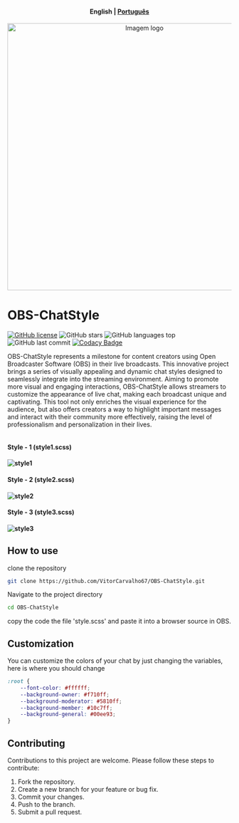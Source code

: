 <h4 align="center">
    <p>
        <b>English</b> |
        <a href="https://github.com/VitorCarvalho67/OBS-ChatStyle/blob/main/README_pt-br.md">Рortuguês</a>
    </p>
</h4>

<p align="center">
  <img src="https://github.com/VitorCarvalho67/OBS-ChatStyle/assets/102667323/7d7f4918-0fb5-4d1f-be50-cd2f13a2d5a1" style=" width: 600px;" alt="Imagem logo" />
</p>

# OBS-ChatStyle


[![GitHub license](https://img.shields.io/github/license/vitorcarvalho67/OBS-ChatStyle)](vitorcarvalho67/OBS-ChatStyle/blob/master/LICENSE)
![GitHub stars](https://img.shields.io/github/stars/vitorcarvalho67/OBS-ChatStyle)
![GitHub languages top](https://img.shields.io/github/languages/top/vitorcarvalho67/OBS-ChatStyle)
![GitHub last commit](https://img.shields.io/github/last-commit/vitorcarvalho67/OBS-ChatStyle)
[![Codacy Badge](https://app.codacy.com/project/badge/Grade/a260906ca80f48eb806d9cb17f6acc14)](https://app.codacy.com/gh/VitorCarvalho67/OBS-ChatStyle/dashboard?utm_source=gh&utm_medium=referral&utm_content=&utm_campaign=Badge_grade)


OBS-ChatStyle represents a milestone for content creators using Open Broadcaster Software (OBS) in their live broadcasts. This innovative project brings a series of visually appealing and dynamic chat styles designed to seamlessly integrate into the streaming environment. Aiming to promote more visual and engaging interactions, OBS-ChatStyle allows streamers to customize the appearance of live chat, making each broadcast unique and captivating. This tool not only enriches the visual experience for the audience, but also offers creators a way to highlight important messages and interact with their community more effectively, raising the level of professionalism and personalization in their lives.

<p style="display: flex; flex-direction: column; justify-content: center; align-items: center;">
    <h4>Style - 1 (style1.scss)<h4>
    <img src="https://i.imgur.com/CPEuI5o.png" alt="style1"/>
    <h4>Style - 2 (style2.scss)<h4>
    <img src="https://i.imgur.com/aLi0Hib.png" alt="style2"/>
    <h4>Style - 3 (style3.scss)<h4>
    <img src="https://i.imgur.com/QzptL3s.png" alt="style3"/>
</p>

## How to use

clone the repository
```bash
git clone https://github.com/VitorCarvalho67/OBS-ChatStyle.git
```

Navigate to the project directory
```bash
cd OBS-ChatStyle
```

copy the code the file 'style.scss' and paste it into a browser source in OBS.

## Customization
You can customize the colors of your chat by just changing the variables, here is where you should change

```css
:root {
    --font-color: #ffffff;
    --background-owner: #f710ff;
    --background-moderator: #5810ff;
    --background-member: #10c7ff;
    --background-general: #00ee93;
}
```

## Contributing
Contributions to this project are welcome. Please follow these steps to contribute:

1. Fork the repository.
2. Create a new branch for your feature or bug fix.
3. Commit your changes.
4. Push to the branch.
5. Submit a pull request.

